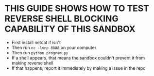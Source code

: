 # THIS GUIDE SHOWS HOW TO TEST REVERSE SHELL BLOCKING CAPABILITY OF THIS SANDBOX

- First install netcat if isn't
- Then run ```nc -lvnp 8888``` on your computer
- Then run ```python program.py```
- If a shell appears, that means the sandbox couldn't prevent it from making reverse shell
- If that happens, report it immediately by making a issue in the repo